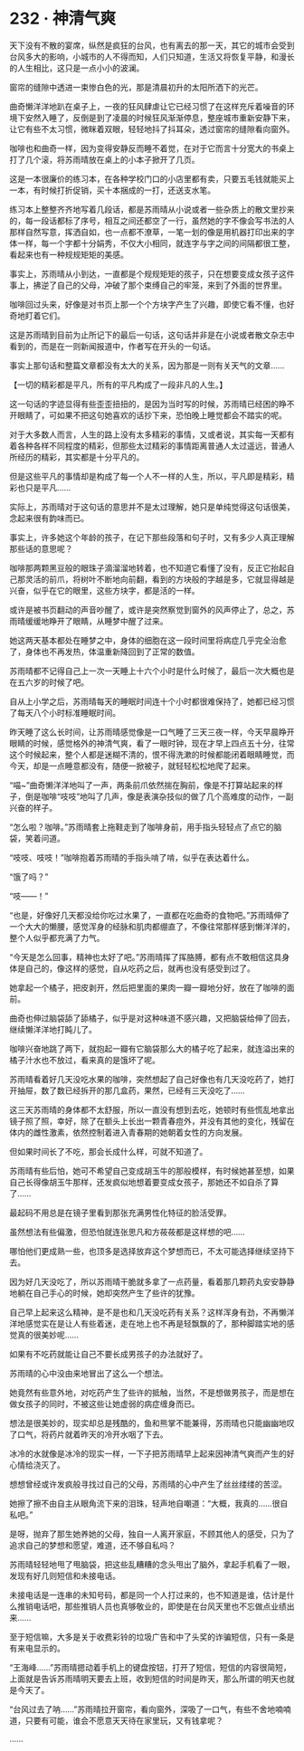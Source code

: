 # 232 · 神清气爽

天下没有不散的宴席，纵然是疯狂的台风，也有离去的那一天，其它的城市会受到台风多大的影响，小城市的人不得而知，人们只知道，生活又将恢复平静，和漫长的人生相比，这只是一点小小的波澜。

窗帘的缝隙中透进一束惨白色的光，那是清晨初升的太阳所洒下的光芒。

曲奇懒洋洋地趴在桌子上，一夜的狂风肆虐让它已经习惯了在这样充斥着噪音的环境下安然入睡了，反倒是到了凌晨的时候狂风渐渐停息，整座城市重新安静下来，让它有些不太习惯，微眯着双眼，轻轻地抖了抖耳朵，透过窗帘的缝隙看向窗外。

咖啡也和曲奇一样，因为变得安静反而睡不着觉，在对于它而言十分宽大的书桌上打了几个滚，将苏雨晴放在桌上的小本子掀开了几页。

这是一本很廉价的练习本，在各种学校门口的小店里都有卖，只要五毛钱就能买上一本，有时候打折促销，买十本捆成的一打，还送支水笔。

练习本上整整齐齐地写着几段话，都是苏雨晴从小说或者一些杂质上的散文里抄来的，每一段话都标了序号，相互之间还都空了一行，虽然她的字不像会写书法的人那样自然写意，挥洒自如，也一点都不潦草，一笔一划的像是用机器打印出来的字体一样，每一个字都十分娟秀，不仅大小相同，就连字与字之间的间隔都很工整，看起来也有一种规规矩矩的美感。

事实上，苏雨晴从小到达，一直都是个规规矩矩的孩子，只在想要变成女孩子这件事上，拂逆了自己的父母，冲破了那个束缚自己的牢笼，来到了外面的世界里。

咖啡回过头来，好像是对书页上那一个个方块字产生了兴趣，即使它看不懂，也好奇地盯着它们。

这是苏雨晴到目前为止所记下的最后一句话，这句话并非是在小说或者散文杂志中看到的，而是在一则新闻报道中，作者写在开头的一句话。

事实上那句话和整篇文章都没有太大的关系，因为那是一则有关天气的文章……

【一切的精彩都是平凡，所有的平凡构成了一段非凡的人生。】

这一句话的字迹显得有些歪歪扭扭的，是因为当时写的时候，苏雨晴已经困的睁不开眼睛了，可如果不把这句她喜欢的话抄下来，恐怕晚上睡觉都会不踏实的呢。

对于大多数人而言，人生的路上没有太多精彩的事情，又或者说，其实每一天都有着各种各样不同程度的精彩，但那些太过精彩的事情距离普通人太过遥远，普通人所经历的精彩，其实都是十分平凡的。

但是这些平凡的事情却是构成了每一个人不一样的人生，所以，平凡即是精彩，精彩也只是平凡……

实际上，苏雨晴对于这句话的意思并不是太过理解，她只是单纯觉得这句话很美，念起来很有韵味而已。

事实上，许多她这个年龄的孩子，在记下那些段落和句子时，又有多少人真正理解那些话的意思呢？

咖啡那两颗黑豆般的眼珠子滴溜溜地转着，也不知道它看懂了没有，反正它抬起自己那灵活的前爪，将树叶不断地向前翻，看到的方块般的字越是多，它就显得越是兴奋，似乎在它的眼里，这些方块字，都是活的一样。

或许是被书页翻动的声音吵醒了，或许是突然察觉到窗外的风声停止了，总之，苏雨晴缓缓地睁开了眼睛，从睡梦中醒了过来。

她这两天基本都处在睡梦之中，身体的细胞在这一段时间里将病症几乎完全治愈了，身体也不再发热，体温重新降回到了正常的数值。

苏雨晴都不记得自己上一次一天睡上十六个小时是什么时候了，最后一次大概也是在五六岁的时候了吧。

自从上小学之后，苏雨晴每天的睡眠时间连十个小时都很难保持了，她都已经习惯了每天八个小时标准睡眠时间。

昨天睡了这么长时间，让苏雨晴感觉像是一口气睡了三天三夜一样，今天早晨睁开眼睛的时候，感觉格外的神清气爽，看了一眼时钟，现在才早上四点五十分，往常这个时候起来，整个人都是迷糊不清的，恨不得洗漱的时候都能闭着眼睛睡觉，而今天，却是一点睡意都没有，随便一掀被子，就轻轻松松地爬了起来。

“喵~”曲奇懒洋洋地叫了一声，两条前爪依然揣在胸前，像是不打算站起来的样子，倒是咖啡“吱吱”地叫了几声，像是表演杂技似的做了几个高难度的动作，一副兴奋的样子。

“怎么啦？咖啡。”苏雨晴套上拖鞋走到了咖啡身前，用手指头轻轻点了点它的脑袋，笑着问道。

“吱吱、吱吱！”咖啡抱着苏雨晴的手指头啃了啃，似乎在表达着什么。

“饿了吗？”

“吱——！”

“也是，好像好几天都没给你吃过水果了，一直都在吃曲奇的食物吧。”苏雨晴伸了一个大大的懒腰，感觉浑身的经脉和肌肉都绷直了，不像往常那样感到懒洋洋的，整个人似乎都充满了力气。

“今天是怎么回事，精神也太好了吧。”苏雨晴挥了挥胳膊，都有点不敢相信这具身体是自己的，像这样的感觉，自从吃药之后，就再也没有感受到过了。

她拿起一个橘子，把皮剥开，然后把里面的果肉一瓣一瓣地分好，放在了咖啡的面前。

曲奇也伸过脑袋舔了舔橘子，似乎是对这种味道不感兴趣，又把脑袋给伸了回去，继续懒洋洋地打盹儿了。

咖啡兴奋地跳了两下，就抱起一瓣有它脑袋那么大的橘子吃了起来，就连溢出来的橘子汁水也不放过，看来真的是饿坏了呢。

苏雨晴看着好几天没吃水果的咖啡，突然想起了自己好像也有几天没吃药了，她打开抽屉，数了数已经拆开的那几盒药，果然，已经有三天没吃了……

这三天苏雨晴的身体都不太舒服，所以一直没有想到去吃，她顿时有些慌乱地拿出镜子照了照，幸好，除了在额头上长出一颗青春痘外，并没有其他的变化，残留在体内的雌性激素，依然控制着进入青春期的她朝着女性的方向发展。

但如果时间长了不吃，那会长成什么样，可就不知道了。

苏雨晴有些后怕，她可不希望自己变成胡玉牛的那般模样，有时候她甚至想，如果自己长得像胡玉牛那样，还发疯似地想着要变成女孩子，那她还不如自杀了算了……

最起码不用总是在镜子里看到那张充满男性化特征的脸活受罪。

虽然想法有些偏激，但恐怕就连张思凡和方莜莜都是这样想的吧……

哪怕他们更成熟一些，也顶多是选择放弃这个梦想而已，不太可能选择继续坚持下去。

因为好几天没吃了，所以苏雨晴干脆就多拿了一点药量，看着那几颗药丸安安静静地躺在自己手心的时候，她却突然产生了些许的犹豫。

自己早上起来这么精神，是不是也和几天没吃药有关系？这样浑身有劲，不再懒洋洋地感觉实在是让人有些着迷，走在地上也不再是轻飘飘的了，那种脚踏实地的感觉真的很美妙呢……

如果有不吃药就能让自己不要长成男孩子的办法就好了。

苏雨晴的心中没由来地冒出了这么一个想法。

她竟然有些意外地，对吃药产生了些许的抵触，当然，不是想做男孩子，而是想在做女孩子的同时，不被这些让她虚弱的病症缠身而已。

想法是很美妙的，现实却总是残酷的，鱼和熊掌不能兼得，苏雨晴也只能幽幽地叹了口气，将药片就着昨天的冷开水咽了下去。

冰冷的水就像是冰冷的现实一样，一下子把苏雨晴早上起来因神清气爽而产生的好心情给浇灭了。

想想曾经或许发疯般寻找过自己的父母，苏雨晴的心中产生了丝丝缕缕的苦涩。

她擦了擦不由自主从眼角流下来的泪珠，轻声地自嘲道：“大概，我真的……很自私吧。”

是呀，抛弃了那生她养她的父母，独自一人离开家庭，不顾其他人的感受，只为了追求自己的梦想和愿望，难道，还不够自私吗？

苏雨晴轻轻地甩了甩脑袋，把这些乱糟糟的念头甩出了脑外，拿起手机看了一眼，发现有好几则短信和未接电话。

未接电话是一连串的未知号码，都是同一个人打过来的，也不知道是谁，估计是什么推销电话吧，那些推销人员也真够敬业的，即使是在台风天里也不忘做点业绩出来……

至于短信嘛，大多是关于收费彩铃的垃圾广告和中了头奖的诈骗短信，只有一条是有来电显示的。

“王海峰……”苏雨晴摁动着手机上的键盘按钮，打开了短信，短信的内容很简短，上面就是告诉苏雨晴明天要去上班，收到短信的时间是昨天，那么所谓的明天也就是今天了。

“台风过去了呐……”苏雨晴拉开窗帘，看向窗外，深吸了一口气，有些不舍地喃喃道，只要有可能，谁会不愿意天天待在家里玩，又有钱拿呢？

……
